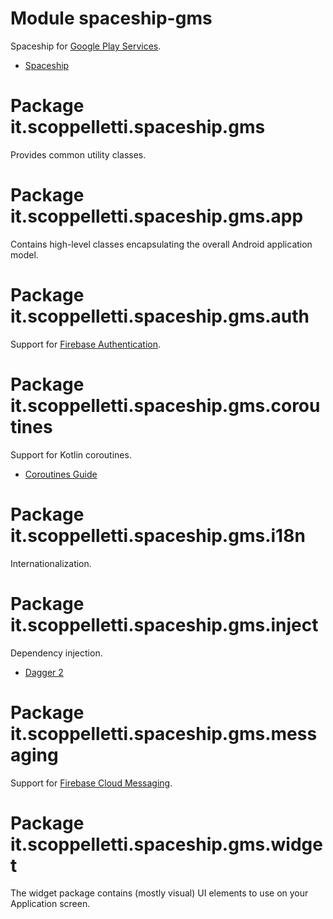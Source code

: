 # Module spaceship-gms

Spaceship for [Google Play Services](http://developers.google.com/android).

* [Spaceship](http://www.scoppelletti.it/spaceship)

# Package it.scoppelletti.spaceship.gms

Provides common utility classes.

# Package it.scoppelletti.spaceship.gms.app

Contains high-level classes encapsulating the overall Android application model.

# Package it.scoppelletti.spaceship.gms.auth

Support for [Firebase Authentication](http://firebase.google.com/docs/auth).

# Package it.scoppelletti.spaceship.gms.coroutines

Support for Kotlin coroutines.

* [Coroutines Guide](http://kotlinlang.org/docs/reference/coroutines/coroutines-guide.html)

# Package it.scoppelletti.spaceship.gms.i18n

Internationalization.

# Package it.scoppelletti.spaceship.gms.inject

Dependency injection.

* [Dagger 2](http://google.github.io/dagger)

# Package it.scoppelletti.spaceship.gms.messaging

Support for [Firebase Cloud Messaging](http://firebase.google.com/docs/cloud-messaging).

# Package it.scoppelletti.spaceship.gms.widget

The widget package contains (mostly visual) UI elements to use on your
Application screen.

